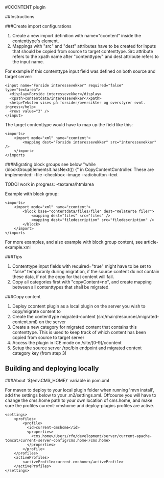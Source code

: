 #CCONTENT plugin

##Instructions

###Create import configurations
1. Create a new import definition with name="ccontent" inside the contenttype's <config><imports> element.
2. Mappings with "src" and "dest" attributes have to be created for inputs that should be copied from source to target
contenttype. Src attribute refers to the xpath name after "contenttype/" and dest attribute refers to the input name.

For example if this contenttype input field was defined on both source and target server:

    <input name="Forside interessevekker" required="false" type="textarea">
      <display>Forside interessevekker</display>
      <xpath>contentdata/interessevekker</xpath>
      <help>Teksten vises på forsider/oversikter og overstyrer evnt. ingress</help>
      <rows value="3" />
    </input>

The target contenttype would have to map up the field like this:

    <imports>
        <import mode="xml" name="ccontent">
            <mapping dest="Forside interessevekker" src="interessevekker" />
        </import>
    </imports

###Migrating block groups
see below "while (blockGroupElementsIt.hasNext()) {" in CopyContentController.
These are implemented:
-file
-checkbox
-image
-radiobutton
-text

TODO! work in progress:
-textarea/htmlarea

Example with block group:

    <imports>
        <import mode="xml" name="ccontent">
            <block base="contentdata/files/file" dest="Relaterte filer">
                <mapping dest="files" src="files" />
                <mapping dest="filedescription" src="filedescription" />
            </block>
        </import>
    </imports

For more examples, and also example with block group content, see article-example.xml

###Tips
1. Contenttype input fields with required="true" might have to be set to "false" temporarily during migration, if the
source content do not contain these data, if not the copy for that content will fail.
2. Copy all categories first with "copyContent=no", and create mapping between all contenttypes that shall be migrated.

###Copy content

1. Deploy ccontent plugin as a local plugin on the server you wish to copy/migrate content to
2. Create the contenttype migrated-content (src/main/resources/migrated-content.xml) on the server
3. Create a new category for migrated content that contains this contenttype. This is used to keep track of which
content has been copied from source to target server
4. Access the plugin in ICE mode on /site/[0-9]/ccontent
5. Setup the source server /rpc/bin endpoint and migrated content category key (from step 3)


## Building and deploying locally

###About '${env.CMS_HOME}' variable in pom.xml

For maven to deploy to your local plugin folder when running 'mvn install', add the settings below 
to your .m2/settings.xml. Offcourse you will have to change the cms.home path to your own location of cms.home, 
and make sure the profiles current-cmshome and deploy-plugins profiles are active.


    <settings>
        <profiles>
            <profile>
              <id>current-cmshome</id>
              <properties>
                <cms.home>/Users/rfo/development/server/current-apache-tomcat/current-server-config/cms.home</cms.home>
              </properties>
            </profile>
        </profiles>
        <activeProfiles>
            <activeProfile>current-cmshome</activeProfile>
        </activeProfiles>
    </settings>

